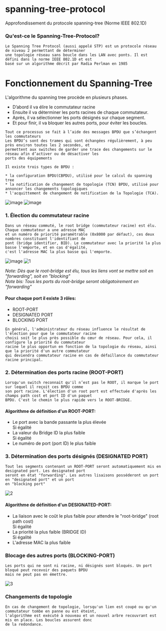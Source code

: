 # spanning-tree-protocol
Approfondissement du protocole spanning-tree (Norme IEEE 802.1D)

### Qu'est-ce le Spanning-Tree-Protocol?
```
Le Spanning Tree Protocol (aussi appelé STP) est un protocole réseau de niveau 2 permettant de déterminer 
une topologie réseau sans boucle dans les LAN avec ponts. Il est défini dans la norme IEEE 802.1D et est
basé sur un algorithme décrit par Radia Perlman en 1985
```

# Fonctionnement du Spanning-Tree
L'algorithme du spanning tree procède en plusieurs phases.

* D’abord il va élire le commutateur racine
* Ensuite il va déterminer les ports racines de chaque commutateur.
* Après, il va sélectionner les ports désignés sur chaque segment.
* Et pour finir, il va bloquer les autres ports, pour éviter les boucles.

```
Tout ce processus se fait à l’aide des messages BPDU que s’échangent les commutateurs
Les BPDU’s sont des trames qui sont échangées régulièrement, à peu près environ toutes les 2 secondes, et
permettent aux switches de garder une trace des changements sur le réseau afin d’activer ou de désactiver les
ports des équipements

Il existe trois types de BPDU :

* la configuration BPDU(CBPDU), utilisé pour le calcul du spanning tree
* la notification de changement de topologie (TCN) BPDU, utilisé pour annoncer les changements topologiques
* l'acquittement de changement de notification de la Topologie (TCA).
```


![image](https://user-images.githubusercontent.com/83721477/163803182-89b02ada-d7f2-47f6-979a-4feb68bfb33b.png)
![image](https://user-images.githubusercontent.com/83721477/163815751-0b5ce7e1-4ee8-40aa-8aba-4940bda135c4.png)

### 1. Élection du commutateur racine
```
Dans un réseau commuté, le root bridge (commutateur racine) est élu. Chaque commutateur a une adresse MAC
et un numéro de priorité paramétrable (0x8000 par défaut), ces deux nombres constituant l'identifiant de
pont (bridge identifier, BID). Le commutateur avec la priorité la plus basse l'emporte, et en cas d'égalité,
c'est l'adresse MAC la plus basse qui l'emporte.
```

![image](https://user-images.githubusercontent.com/83721477/163805286-382d5e6f-7214-4098-890c-bc6e9489e929.png)
![1](https://user-images.githubusercontent.com/83721477/163814466-d9da6934-6add-46bb-9d95-f5196c21c7d9.png)


*Note: Dès que le root-bridge est élu, tous les liens vont se mettre soit en "forwarding", soit en "blocking"* <br>
*Note bis: Tous les ports du root-bridge seront obligatoirement en "forwarding"* <br>

#### Pour chaque port il existe 3 rôles:
* ROOT-PORT
* DESIGNATED PORT
* BLOCKING PORT

```
En général, l'administrateur du réseau influence le résultat de l'élection pour que le commutateur racine
choisi soit le plus près possible du cœur de réseau. Pour cela, il configure la priorité du commutateur
racine le plus opportun en fonction de la topologie du réseau, ainsi que la priorité d'un autre commutateur
qui deviendra commutateur racine en cas de défaillance du commutateur racine principal.
```

### 2. Détermination des ports racine (ROOT-PORT)
```
Lorsqu'un switch reconnait qu'il n’est pas le ROOT, il marque le port sur lequel il reçoit ces BPDU comme
son port racine. L'élection d'un root port est effectuée d'après les champs path cost et port ID d'un paquet
BPDU. C'est le chemin le plus rapide vers le ROOT-BRIDGE.
```

#### Algorithme de définition d'un ROOT-PORT:
* Le port avec la bande passante la plus élevée <br>
Si égalité
* La valeur du Bridge ID la plus faible <br>
Si égalité
* Le numéro de port (port ID) le plus faible <br>

### 3. Détermination des ports désignés (DESIGNATED PORT)
```
Tout les segments contenant un ROOT-PORT seront automatiquement mis en designated port. Les designated port
seront en état "forwarding". Les autres lisaisons posséderont un port en "designated port" et un port
en "blocking port"
```

![2](https://user-images.githubusercontent.com/83721477/163815330-513e6bf0-01c1-4c12-9517-c90b2be13569.png)

#### Algorithme de définition d'un DESIGNATED-PORT:
* La liaison avec le coût le plus faible pour attendre le "root-bridge" (root path cost) <br>
Si égalité
* La priorité la plus faible (BRIDGE ID) <br>
Si égalité
* L'adresse MAC la plus faible <br>

### Blocage des autres ports (BLOCKING-PORT)
```
Les ports qui ne sont ni racine, ni désignés sont bloqués. Un port bloqué peut recevoir des paquets BPDU
mais ne peut pas en émettre.
```

![3](https://user-images.githubusercontent.com/83721477/163815561-56c0a7e4-1e6f-4eb5-bffc-49d8f9e8ac75.png)

### Changements de topologie
```
En cas de changement de topologie, lorsqu'un lien est coupé ou qu'un commutateur tombe en panne ou est éteint,
l'algorithme est exécuté à nouveau et un nouvel arbre recouvrant est mis en place. Les boucles assurent donc
de la redondance.
```
